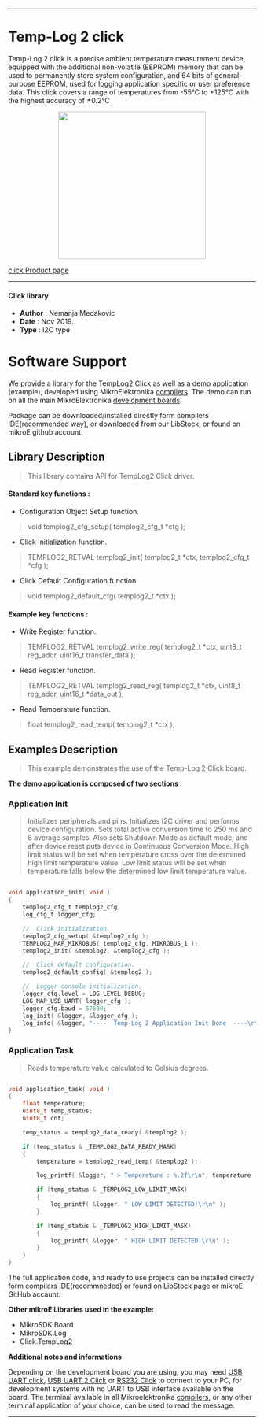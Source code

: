  

---
# Temp-Log 2 click

Temp-Log 2 click is a precise ambient temperature measurement device, equipped with the additional non-volatile (EEPROM) memory that can be used
to permanently store system configuration, and 64 bits of general-purpose EEPROM, used for logging application specific or user preference data.
This click covers a range of temperatures from -55°C to +125°C with the highest accuracy of ±0.2°C

<p align="center">
  <img src="https://download.mikroe.com/images/click_for_ide/templog2_click.png" height=300px>
</p>

[click Product page](<https://www.mikroe.com/temp-log-2-click>)

---


#### Click library

- **Author**        : Nemanja Medakovic
- **Date**          : Nov 2019.
- **Type**          : I2C type


# Software Support

We provide a library for the TempLog2 Click 
as well as a demo application (example), developed using MikroElektronika 
[compilers](https://shop.mikroe.com/compilers).
The demo can run on all the main MikroElektronika [development boards](https://shop.mikroe.com/development-boards).

Package can be downloaded/installed directly form compilers IDE(recommended way), or downloaded from our LibStock, or found on mikroE github account.

## Library Description

> This library contains API for TempLog2 Click driver.

#### Standard key functions :

- Configuration Object Setup function.
> void templog2_cfg_setup( templog2_cfg_t *cfg );
 
- Click Initialization function.
> TEMPLOG2_RETVAL templog2_init( templog2_t *ctx, templog2_cfg_t *cfg );

- Click Default Configuration function.
> void templog2_default_cfg( templog2_t *ctx );


#### Example key functions :

- Write Register function.
> TEMPLOG2_RETVAL templog2_write_reg( templog2_t *ctx, uint8_t reg_addr, uint16_t transfer_data );
 
- Read Register function.
> TEMPLOG2_RETVAL templog2_read_reg( templog2_t *ctx, uint8_t reg_addr, uint16_t *data_out );

- Read Temperature function.
> float templog2_read_temp( templog2_t *ctx );

## Examples Description

>
> This example demonstrates the use of the Temp-Log 2 Click board.
>

**The demo application is composed of two sections :**

### Application Init

>
> Initializes peripherals and pins.
> Initializes I2C driver and performs device configuration.
> Sets total active conversion time to 250 ms and 8 average samples.
> Also sets Shutdown Mode as default mode, and after device reset puts device
> in Continuous Conversion Mode.
> High limit status will be set when temperature cross over the determined
> high limit temperature value.
> Low limit status will be set when temperature falls below the determined
> low limit temperature value.
>

```c

void application_init( void )
{
    templog2_cfg_t templog2_cfg;
    log_cfg_t logger_cfg;

    //  Click initialization.
    templog2_cfg_setup( &templog2_cfg );
    TEMPLOG2_MAP_MIKROBUS( templog2_cfg, MIKROBUS_1 );
    templog2_init( &templog2, &templog2_cfg );

    //  Click default configuration.
    templog2_default_config( &templog2 );

    //  Logger console initialization.
    logger_cfg.level = LOG_LEVEL_DEBUG;
    LOG_MAP_USB_UART( logger_cfg );
	logger_cfg.baud = 57600;
    log_init( &logger, &logger_cfg );
    log_info( &logger, "----  Temp-Log 2 Application Init Done  ----\r\n" );
}

```

### Application Task

>
> Reads temperature value calculated to Celsius degrees.
>

```c

void application_task( void )
{
    float temperature;
    uint8_t temp_status;
    uint8_t cnt;

    temp_status = templog2_data_ready( &templog2 );

    if (temp_status & _TEMPLOG2_DATA_READY_MASK)
    {
        temperature = templog2_read_temp( &templog2 );

        log_printf( &logger, " > Temperature : %.2f\r\n", temperature );

        if (temp_status & _TEMPLOG2_LOW_LIMIT_MASK)
        {
            log_printf( &logger, " LOW LIMIT DETECTED!\r\n" );
        }

        if (temp_status & _TEMPLOG2_HIGH_LIMIT_MASK)
        {
            log_printf( &logger, " HIGH LIMIT DETECTED!\r\n" );
        }
    }
}

```

The full application code, and ready to use projects can be  installed directly form compilers IDE(recommneded) or found on LibStock page or mikroE GitHub accaunt.

**Other mikroE Libraries used in the example:**

- MikroSDK.Board
- MikroSDK.Log
- Click.TempLog2

**Additional notes and informations**

Depending on the development board you are using, you may need 
[USB UART click](https://shop.mikroe.com/usb-uart-click), 
[USB UART 2 Click](https://shop.mikroe.com/usb-uart-2-click) or 
[RS232 Click](https://shop.mikroe.com/rs232-click) to connect to your PC, for 
development systems with no UART to USB interface available on the board. The 
terminal available in all Mikroelektronika 
[compilers](https://shop.mikroe.com/compilers), or any other terminal application 
of your choice, can be used to read the message.



---

